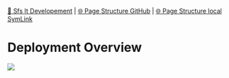 [📁 Sfs It Developement](../sfs-it-developement.md) | [🌐 Page Structure GitHub](/2cu.atlassian.net/wiki/spaces/CCU/pages/400000041/deployment-overview.md) | [🌐 Page Structure local SymLink](./deployment-overview.page.md)

# Deployment Overview

![](./attachments/wordpress.failover.png.png)
